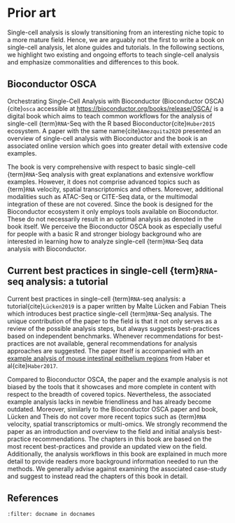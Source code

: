 # Prior art

Single-cell analysis is slowly transitioning from an interesting niche topic to a more mature field. Hence, we are arguably not the first to write a book on single-cell analysis, let alone guides and tutorials. In the following sections, we highlight two existing and ongoing efforts to teach single-cell analysis and emphasize commonalities and differences to this book.

## Bioconductor OSCA

Orchestrating Single-Cell Analysis with Bioconductor (Bioconductor OSCA){cite}`osca` accessible at https://bioconductor.org/books/release/OSCA/ is a digital book which aims to teach common workflows for the analysis of single-cell {term}`RNA`-Seq with the R based Bioconductor{cite}`Huber2015` ecosystem. A paper with the same name{cite}`Amezquita2020` presented an overview of single-cell analysis with Bioconductor and the book is an associated online version which goes into greater detail with extensive code examples.

The book is very comprehensive with respect to basic single-cell {term}`RNA`-Seq analysis with great explanations and extensive workflow examples. However, it does not comprise advanced topics such as {term}`RNA` velocity, spatial transcriptomics and others. Moreover, additional modalities such as ATAC-Seq or CITE-Seq data, or the multimodal integration of these are not covered. Since the book is designed for the Bioconductor ecosystem it only employs tools available on Bioconductor. These do not necessarily result in an optimal analysis as denoted in the book itself. We perceive the Bioconductor OSCA book as especially useful for people with a basic R and stronger biology background who are interested in learning how to analyze single-cell {term}`RNA`-Seq data analysis with Bioconductor.

## Current best practices in single-cell {term}`RNA`-seq analysis: a tutorial

Current best practices in single-cell {term}`RNA`-seq analysis: a tutorial{cite}`Lücken2019` is a paper written by Malte Lücken and Fabian Theis which introduces best practice single-cell {term}`RNA`-Seq analysis. The unique contribution of the paper to the field is that it not only serves as a review of the possible analysis steps, but always suggests best-practices based on independent benchmarks. Whenever recommendations for best-practices are not available, general recommendations for analysis approaches are suggested. The paper itself is accompanied with an [example analysis of mouse intestinal epithelium regions](https://github.com/theislab/single-cell-tutorial/) from Haber et al{cite}`Haber2017`.

Compared to Bioconductor OSCA, the paper and the example analysis is not biased by the tools that it showcases and more complete in content with respect to the breadth of covered topics. Nevertheless, the associated example analysis lacks in newbie friendliness and has already become outdated. Moreover, similarly to the Bioconductor OSCA paper and book, Lücken and Theis do not cover more recent topics such as {term}`RNA` velocity, spatial transcriptomics or multi-omics. We strongly recommend the paper as an introduction and overview to the field and initial analysis best-practice recommendations. The chapters in this book are based on the most recent best-practices and provide an updated view on the field. Additionally, the analysis workflows in this book are explained in much more detail to provide readers more background information needed to run the methods. We generally advise against examining the associated case-study and suggest to instead read the chapters of this book in detail.

## References

```{bibliography}
:filter: docname in docnames
```
